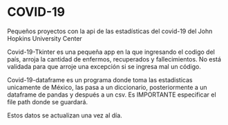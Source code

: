 # COVID-19
Pequeños proyectos con la api de las estadísticas del covid-19 del John Hopkins University Center

Covid-19-Tkinter es una pequeña app en la que ingresando el codigo del país, arroja la cantidad de enfermos, recuperados y fallecimientos.
No está validada para que arroje una excepción si se ingresa mal un código.

Covid-19-dataframe es un programa donde toma las estadisticas unicamente de México, las pasa a un diccionario, posteriormente a un dataframe de pandas y después a un csv. Es IMPORTANTE especificar el file path donde se guardará.

Estos datos se actualizan una vez al día.
